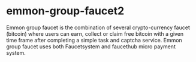 # emmon-group-faucet2
Emmon group faucet is the combination of several crypto-currency faucet (bitcoin) where users can earn, collect or claim free bitcoin with a given time frame after completing a simple task and captcha service. Emmon group faucet uses both Faucetsystem and faucethub micro payment system. 
